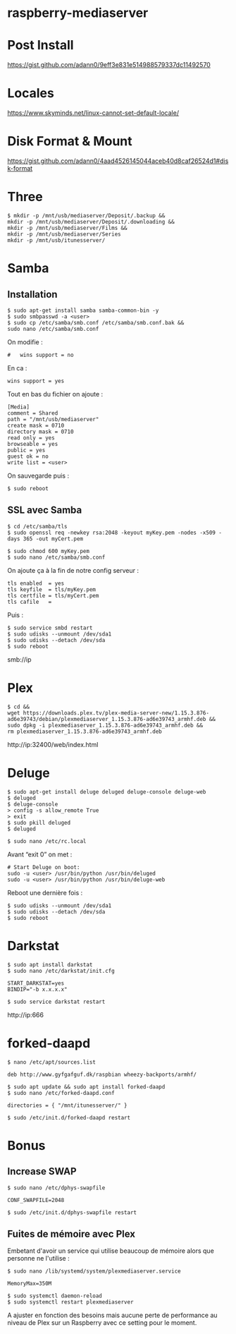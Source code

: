 # raspberry-mediaserver

# Post Install

https://gist.github.com/adann0/9eff3e831e514988579337dc11492570

# Locales

https://www.skyminds.net/linux-cannot-set-default-locale/

# Disk Format & Mount

https://gist.github.com/adann0/4aad4526145044aceb40d8caf26524d1#disk-format

# Three

    $ mkdir -p /mnt/usb/mediaserver/Deposit/.backup &&
    mkdir -p /mnt/usb/mediaserver/Deposit/.downloading &&
    mkdir -p /mnt/usb/mediaserver/Films &&
    mkdir -p /mnt/usb/mediaserver/Series
    mkdir -p /mnt/usb/itunesserver/

# Samba

## Installation

    $ sudo apt-get install samba samba-common-bin -y
    $ sudo smbpasswd -a <user>
    $ sudo cp /etc/samba/smb.conf /etc/samba/smb.conf.bak &&
    sudo nano /etc/samba/smb.conf

On modifie :

    #   wins support = no

En ca :

    wins support = yes

Tout en bas du fichier on ajoute :

    [Media]
    comment = Shared
    path = "/mnt/usb/mediaserver"
    create mask = 0710
    directory mask = 0710
    read only = yes
    browseable = yes
    public = yes
    guest ok = no
    write list = <user>

On sauvegarde puis :

    $ sudo reboot

## SSL avec Samba

    $ cd /etc/samba/tls
    $ sudo openssl req -newkey rsa:2048 -keyout myKey.pem -nodes -x509 -days 365 -out myCert.pem

    $ sudo chmod 600 myKey.pem
    $ sudo nano /etc/samba/smb.conf

On ajoute ça à la fin de notre config serveur :

    tls enabled  = yes
    tls keyfile  = tls/myKey.pem
    tls certfile = tls/myCert.pem
    tls cafile   =

Puis :

    $ sudo service smbd restart
    $ sudo udisks --unmount /dev/sda1
    $ sudo udisks --detach /dev/sda
    $ sudo reboot

smb://ip

# Plex

    $ cd && 
    wget https://downloads.plex.tv/plex-media-server-new/1.15.3.876-ad6e39743/debian/plexmediaserver_1.15.3.876-ad6e39743_armhf.deb &&
    sudo dpkg -i plexmediaserver_1.15.3.876-ad6e39743_armhf.deb &&
    rm plexmediaserver_1.15.3.876-ad6e39743_armhf.deb

http://ip:32400/web/index.html

# Deluge

    $ sudo apt-get install deluge deluged deluge-console deluge-web
    $ deluged 
    $ deluge-console
    > config -s allow_remote True 
    > exit
    $ sudo pkill deluged 
    $ deluged
    
    $ sudo nano /etc/rc.local

Avant “exit 0” on met :

    # Start Deluge on boot:
    sudo -u <user> /usr/bin/python /usr/bin/deluged
    sudo -u <user> /usr/bin/python /usr/bin/deluge-web

Reboot une dernière fois :

    $ sudo udisks --unmount /dev/sda1
    $ sudo udisks --detach /dev/sda
    $ sudo reboot
    
# Darkstat

    $ sudo apt install darkstat
    $ sudo nano /etc/darkstat/init.cfg
    
    START_DARKSTAT=yes
    BINDIP="-b x.x.x.x"
    
    $ sudo service darkstat restart
    
http://ip:666

# forked-daapd

    $ nano /etc/apt/sources.list
    
    deb http://www.gyfgafguf.dk/raspbian wheezy-backports/armhf/

    $ sudo apt update && sudo apt install forked-daapd
    $ sudo nano /etc/forked-daapd.conf
    
    directories = { "/mnt/itunesserver/" } 
    
    $ sudo /etc/init.d/forked-daapd restart


# Bonus

## Increase SWAP

    $ sudo nano /etc/dphys-swapfile
    
    CONF_SWAPFILE=2048
    
    $ sudo /etc/init.d/dphys-swapfile restart

## Fuites de mémoire avec Plex

Embetant d'avoir un service qui utilise beaucoup de mémoire alors que personne ne l'utilise :

    $ sudo nano /lib/systemd/system/plexmediaserver.service

    MemoryMax=350M

    $ sudo systemctl daemon-reload
    $ sudo systemctl restart plexmediaserver

A ajuster en fonction des besoins mais aucune perte de performance au niveau de Plex sur un Raspberry avec ce setting pour le moment.
